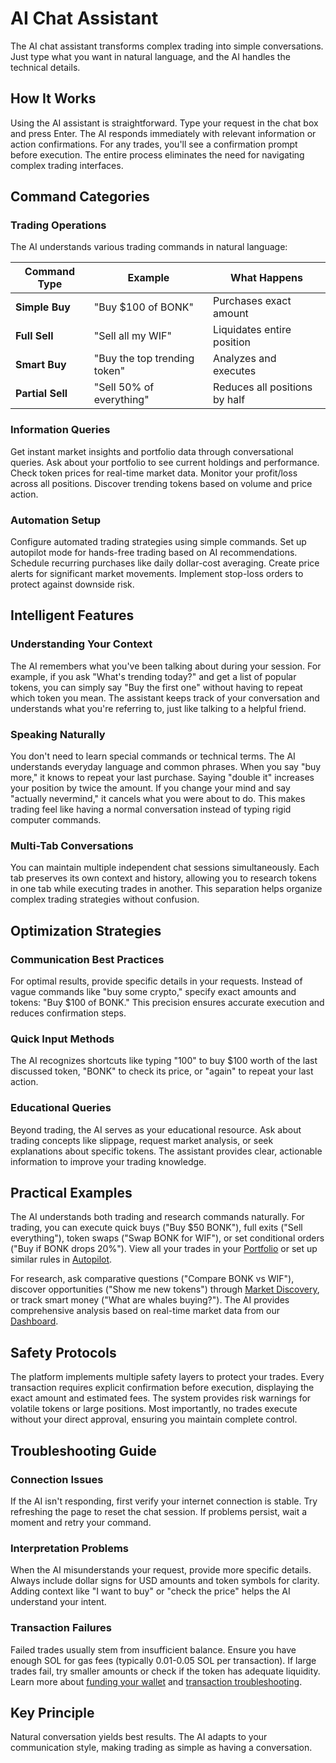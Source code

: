 # AI Chat Assistant

The AI chat assistant transforms complex trading into simple conversations. Just type what you want in natural language, and the AI handles the technical details.

## How It Works

Using the AI assistant is straightforward. Type your request in the chat box and press Enter. The AI responds immediately with relevant information or action confirmations. For any trades, you'll see a confirmation prompt before execution. The entire process eliminates the need for navigating complex trading interfaces.

## Command Categories

### Trading Operations

The AI understands various trading commands in natural language:

| Command Type | Example | What Happens |
|--------------|---------|--------------|
| **Simple Buy** | "Buy $100 of BONK" | Purchases exact amount |
| **Full Sell** | "Sell all my WIF" | Liquidates entire position |
| **Smart Buy** | "Buy the top trending token" | Analyzes and executes |
| **Partial Sell** | "Sell 50% of everything" | Reduces all positions by half |

### Information Queries

Get instant market insights and portfolio data through conversational queries. Ask about your portfolio to see current holdings and performance. Check token prices for real-time market data. Monitor your profit/loss across all positions. Discover trending tokens based on volume and price action.

### Automation Setup

Configure automated trading strategies using simple commands. Set up autopilot mode for hands-free trading based on AI recommendations. Schedule recurring purchases like daily dollar-cost averaging. Create price alerts for significant market movements. Implement stop-loss orders to protect against downside risk.

## Intelligent Features

### Understanding Your Context

The AI remembers what you've been talking about during your session. For example, if you ask "What's trending today?" and get a list of popular tokens, you can simply say "Buy the first one" without having to repeat which token you mean. The assistant keeps track of your conversation and understands what you're referring to, just like talking to a helpful friend.

### Speaking Naturally

You don't need to learn special commands or technical terms. The AI understands everyday language and common phrases. When you say "buy more," it knows to repeat your last purchase. Saying "double it" increases your position by twice the amount. If you change your mind and say "actually nevermind," it cancels what you were about to do. This makes trading feel like having a normal conversation instead of typing rigid computer commands.

### Multi-Tab Conversations

You can maintain multiple independent chat sessions simultaneously. Each tab preserves its own context and history, allowing you to research tokens in one tab while executing trades in another. This separation helps organize complex trading strategies without confusion.

## Optimization Strategies

### Communication Best Practices

For optimal results, provide specific details in your requests. Instead of vague commands like "buy some crypto," specify exact amounts and tokens: "Buy $100 of BONK." This precision ensures accurate execution and reduces confirmation steps.

### Quick Input Methods

The AI recognizes shortcuts like typing "100" to buy $100 worth of the last discussed token, "BONK" to check its price, or "again" to repeat your last action.

### Educational Queries

Beyond trading, the AI serves as your educational resource. Ask about trading concepts like slippage, request market analysis, or seek explanations about specific tokens. The assistant provides clear, actionable information to improve your trading knowledge.

## Practical Examples

The AI understands both trading and research commands naturally. For trading, you can execute quick buys ("Buy $50 BONK"), full exits ("Sell everything"), token swaps ("Swap BONK for WIF"), or set conditional orders ("Buy if BONK drops 20%"). View all your trades in your [Portfolio](portfolio.md) or set up similar rules in [Autopilot](../automation/autopilot.md).

For research, ask comparative questions ("Compare BONK vs WIF"), discover opportunities ("Show me new tokens") through [Market Discovery](market-discovery.md), or track smart money ("What are whales buying?"). The AI provides comprehensive analysis based on real-time market data from our [Dashboard](dashboard.md).

## Safety Protocols

The platform implements multiple safety layers to protect your trades. Every transaction requires explicit confirmation before execution, displaying the exact amount and estimated fees. The system provides risk warnings for volatile tokens or large positions. Most importantly, no trades execute without your direct approval, ensuring you maintain complete control.

## Troubleshooting Guide

### Connection Issues

If the AI isn't responding, first verify your internet connection is stable. Try refreshing the page to reset the chat session. If problems persist, wait a moment and retry your command.

### Interpretation Problems

When the AI misunderstands your request, provide more specific details. Always include dollar signs for USD amounts and token symbols for clarity. Adding context like "I want to buy" or "check the price" helps the AI understand your intent.

### Transaction Failures

Failed trades usually stem from insufficient balance. Ensure you have enough SOL for gas fees (typically 0.01-0.05 SOL per transaction). If large trades fail, try smaller amounts or check if the token has adequate liquidity. Learn more about [funding your wallet](../getting-started/funding.md) and [transaction troubleshooting](../troubleshooting/common-issues.md).

## Key Principle

Natural conversation yields best results. The AI adapts to your communication style, making trading as simple as having a conversation.